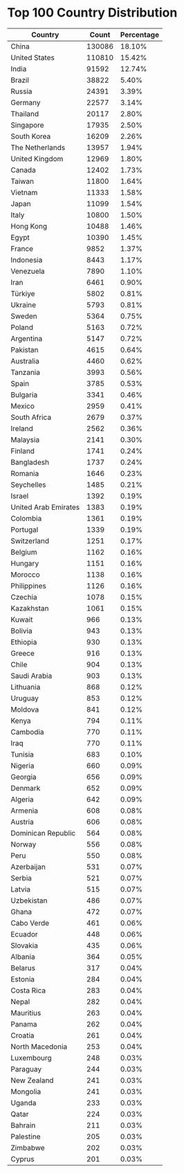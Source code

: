 # Top 100 Country Distribution
| Country | Count | Percentage |
|----|----|----|
| China | 130086 | 18.10% |
| United States | 110810 | 15.42% |
| India | 91592 | 12.74% |
| Brazil | 38822 | 5.40% |
| Russia | 24391 | 3.39% |
| Germany | 22577 | 3.14% |
| Thailand | 20117 | 2.80% |
| Singapore | 17935 | 2.50% |
| South Korea | 16209 | 2.26% |
| The Netherlands | 13957 | 1.94% |
| United Kingdom | 12969 | 1.80% |
| Canada | 12402 | 1.73% |
| Taiwan | 11800 | 1.64% |
| Vietnam | 11333 | 1.58% |
| Japan | 11099 | 1.54% |
| Italy | 10800 | 1.50% |
| Hong Kong | 10488 | 1.46% |
| Egypt | 10390 | 1.45% |
| France | 9852 | 1.37% |
| Indonesia | 8443 | 1.17% |
| Venezuela | 7890 | 1.10% |
| Iran | 6461 | 0.90% |
| Türkiye | 5802 | 0.81% |
| Ukraine | 5793 | 0.81% |
| Sweden | 5364 | 0.75% |
| Poland | 5163 | 0.72% |
| Argentina | 5147 | 0.72% |
| Pakistan | 4615 | 0.64% |
| Australia | 4460 | 0.62% |
| Tanzania | 3993 | 0.56% |
| Spain | 3785 | 0.53% |
| Bulgaria | 3341 | 0.46% |
| Mexico | 2959 | 0.41% |
| South Africa | 2679 | 0.37% |
| Ireland | 2562 | 0.36% |
| Malaysia | 2141 | 0.30% |
| Finland | 1741 | 0.24% |
| Bangladesh | 1737 | 0.24% |
| Romania | 1646 | 0.23% |
| Seychelles | 1485 | 0.21% |
| Israel | 1392 | 0.19% |
| United Arab Emirates | 1383 | 0.19% |
| Colombia | 1361 | 0.19% |
| Portugal | 1339 | 0.19% |
| Switzerland | 1251 | 0.17% |
| Belgium | 1162 | 0.16% |
| Hungary | 1151 | 0.16% |
| Morocco | 1138 | 0.16% |
| Philippines | 1126 | 0.16% |
| Czechia | 1078 | 0.15% |
| Kazakhstan | 1061 | 0.15% |
| Kuwait | 966 | 0.13% |
| Bolivia | 943 | 0.13% |
| Ethiopia | 930 | 0.13% |
| Greece | 916 | 0.13% |
| Chile | 904 | 0.13% |
| Saudi Arabia | 903 | 0.13% |
| Lithuania | 868 | 0.12% |
| Uruguay | 853 | 0.12% |
| Moldova | 841 | 0.12% |
| Kenya | 794 | 0.11% |
| Cambodia | 770 | 0.11% |
| Iraq | 770 | 0.11% |
| Tunisia | 683 | 0.10% |
| Nigeria | 660 | 0.09% |
| Georgia | 656 | 0.09% |
| Denmark | 652 | 0.09% |
| Algeria | 642 | 0.09% |
| Armenia | 608 | 0.08% |
| Austria | 606 | 0.08% |
| Dominican Republic | 564 | 0.08% |
| Norway | 556 | 0.08% |
| Peru | 550 | 0.08% |
| Azerbaijan | 531 | 0.07% |
| Serbia | 521 | 0.07% |
| Latvia | 515 | 0.07% |
| Uzbekistan | 486 | 0.07% |
| Ghana | 472 | 0.07% |
| Cabo Verde | 461 | 0.06% |
| Ecuador | 448 | 0.06% |
| Slovakia | 435 | 0.06% |
| Albania | 364 | 0.05% |
| Belarus | 317 | 0.04% |
| Estonia | 284 | 0.04% |
| Costa Rica | 283 | 0.04% |
| Nepal | 282 | 0.04% |
| Mauritius | 263 | 0.04% |
| Panama | 262 | 0.04% |
| Croatia | 261 | 0.04% |
| North Macedonia | 253 | 0.04% |
| Luxembourg | 248 | 0.03% |
| Paraguay | 244 | 0.03% |
| New Zealand | 241 | 0.03% |
| Mongolia | 241 | 0.03% |
| Uganda | 233 | 0.03% |
| Qatar | 224 | 0.03% |
| Bahrain | 211 | 0.03% |
| Palestine | 205 | 0.03% |
| Zimbabwe | 202 | 0.03% |
| Cyprus | 201 | 0.03% |
